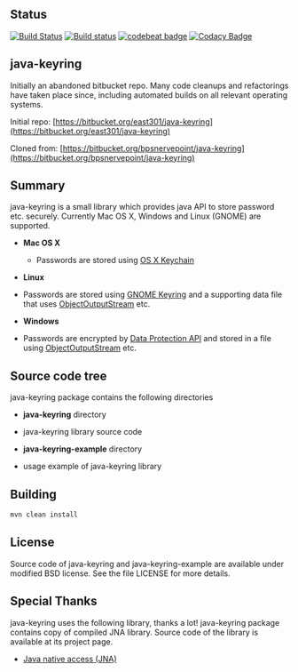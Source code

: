 ## Status ##

[![Build Status](https://travis-ci.org/javakeyring/java-keyring.svg?branch=master)](https://travis-ci.org/javakeyring/java-keyring)
[![Build status](https://ci.appveyor.com/api/projects/status/x0wjmw353hid9ol4?svg=true)](https://ci.appveyor.com/project/rexhoffman/java-keyring)
[![codebeat badge](https://codebeat.co/badges/ebdaafc6-987c-41bd-8902-e277334aac30)](https://codebeat.co/projects/github-com-javakeyring-java-keyring-master)
[![Codacy Badge](https://api.codacy.com/project/badge/Grade/13a3630bfb6b4bfc90f3e53f838b0ab3)](https://www.codacy.com/app/javakeyring/java-keyring?utm_source=github.com&amp;utm_medium=referral&amp;utm_content=javakeyring/java-keyring&amp;utm_campaign=Badge_Grade)

## java-keyring ##

Initially an abandoned bitbucket repo.   Many code cleanups and refactorings have taken place since, including automated builds on all relevant operating systems.

Initial repo:
[https://bitbucket.org/east301/java-keyring](https://bitbucket.org/east301/java-keyring)

Cloned from:
[https://bitbucket.org/bpsnervepoint/java-keyring](https://bitbucket.org/bpsnervepoint/java-keyring)

## Summary ##

java-keyring is a small library which provides java API to store password etc. securely.
Currently Mac OS X, Windows and Linux (GNOME) are supported.

 * __Mac OS X__

   * Passwords are stored using [OS X Keychain](http://developer.apple.com/documentation/Security/)    

 * __Linux__

  * Passwords are stored using [GNOME Keyring](https://wiki.gnome.org/Projects/GnomeKeyring) and a supporting data file that uses [ObjectOutputStream](http://docs.oracle.com/javase/6/docs/api/java/io/ObjectOutputStream.html) etc.

 * __Windows__

  * Passwords are encrypted by [Data Protection API](http://msdn.microsoft.com/en-us/library/ms995355.aspx) and stored in a file using [ObjectOutputStream](http://docs.oracle.com/javase/6/docs/api/java/io/ObjectOutputStream.html) etc.

## Source code tree ##

java-keyring package contains the following directories

 * __java-keyring__ directory

  * java-keyring library source code
    
 * __java-keyring-example__ directory
    
  * usage example of java-keyring library

## Building ##

```bash
mvn clean install
```

## License ##

Source code of java-keyring and java-keyring-example are available under modified BSD license. 
See the file LICENSE for more details.

## Special Thanks ##

java-keyring uses the following library, thanks a lot!
java-keyring package contains copy of compiled JNA library. 
Source code of the library is available at its project page.

 * [Java native access (JNA)](https://github.com/twall/jna)
